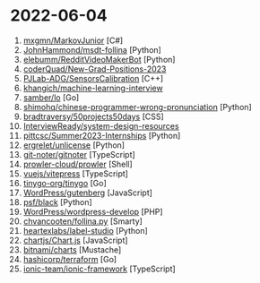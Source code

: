 # 2022-06-04

1. [mxgmn/MarkovJunior](https://github.com/mxgmn/MarkovJunior "Probabilistic PL based on pattern matching and constraint propagation, 148 examples") [C#]
2. [JohnHammond/msdt-follina](https://github.com/JohnHammond/msdt-follina "Codebase to generate an msdt-follina payload") [Python]
3. [elebumm/RedditVideoMakerBot](https://github.com/elebumm/RedditVideoMakerBot "Create Reddit Videos with just✨ one command ✨") [Python]
4. [coderQuad/New-Grad-Positions-2023](https://github.com/coderQuad/New-Grad-Positions-2023 "A collection of New Grad full time roles in SWE, Quant, and PM.") 
5. [PJLab-ADG/SensorsCalibration](https://github.com/PJLab-ADG/SensorsCalibration "OpenCalib: A Multi-sensor Calibration Toolbox for Autonomous Driving") [C++]
6. [khangich/machine-learning-interview](https://github.com/khangich/machine-learning-interview "Machine Learning Interviews from FAANG, Snapchat, LinkedIn. I have offers from Snapchat, Coupang, Stitchfix etc. Blog: mlengineer.io.") 
7. [samber/lo](https://github.com/samber/lo "💥 A Lodash-style Go library based on Go 1.18+ Generics (map, filter, contains, find...)") [Go]
8. [shimohq/chinese-programmer-wrong-pronunciation](https://github.com/shimohq/chinese-programmer-wrong-pronunciation "中国程序员容易发音错误的单词") [Python]
9. [bradtraversy/50projects50days](https://github.com/bradtraversy/50projects50days "50+ mini web projects using HTML, CSS & JS") [CSS]
10. [InterviewReady/system-design-resources](https://github.com/InterviewReady/system-design-resources "These are the best resources for System Design on the Internet") 
11. [pittcsc/Summer2023-Internships](https://github.com/pittcsc/Summer2023-Internships "Collection of Summer 2023 tech internships!") [Python]
12. [ergrelet/unlicense](https://github.com/ergrelet/unlicense "Dynamic unpacker and import fixer for Themida/WinLicense 2.x and 3.x.") [Python]
13. [git-noter/gitnoter](https://github.com/git-noter/gitnoter "An open source, markdown-based, self-hosted note taking webapp.") [TypeScript]
14. [prowler-cloud/prowler](https://github.com/prowler-cloud/prowler "Prowler is an Open Source security tool to perform AWS security best practices assessments, audits, incident response, continuous monitoring, hardening and forensics readiness. It contains more than 240 controls covering CIS, PCI-DSS, ISO27001, GDPR, HIPAA, FFIEC, SOC2, AWS FTR, ENS and custom security frameworks.") [Shell]
15. [vuejs/vitepress](https://github.com/vuejs/vitepress "Vite & Vue powered static site generator.") [TypeScript]
16. [tinygo-org/tinygo](https://github.com/tinygo-org/tinygo "Go compiler for small places. Microcontrollers, WebAssembly (WASM/WASI), and command-line tools. Based on LLVM.") [Go]
17. [WordPress/gutenberg](https://github.com/WordPress/gutenberg "The Block Editor project for WordPress and beyond. Plugin is available from the official repository.") [JavaScript]
18. [psf/black](https://github.com/psf/black "The uncompromising Python code formatter") [Python]
19. [WordPress/wordpress-develop](https://github.com/WordPress/wordpress-develop "WordPress Develop, Git-ified. Synced from git://develop.git.wordpress.org/, including branches and tags! This repository is just a mirror of the WordPress subversion repository. Please include a link to a pre-existing ticket on https://core.trac.wordpress.org/ with every pull request.") [PHP]
20. [chvancooten/follina.py](https://github.com/chvancooten/follina.py "POC to replicate the full 'Follina' Office RCE vulnerability for testing purposes") [Smarty]
21. [heartexlabs/label-studio](https://github.com/heartexlabs/label-studio "Label Studio is a multi-type data labeling and annotation tool with standardized output format") [Python]
22. [chartjs/Chart.js](https://github.com/chartjs/Chart.js "Simple HTML5 Charts using the <canvas> tag") [JavaScript]
23. [bitnami/charts](https://github.com/bitnami/charts "Bitnami Helm Charts") [Mustache]
24. [hashicorp/terraform](https://github.com/hashicorp/terraform "Terraform enables you to safely and predictably create, change, and improve infrastructure. It is an open source tool that codifies APIs into declarative configuration files that can be shared amongst team members, treated as code, edited, reviewed, and versioned.") [Go]
25. [ionic-team/ionic-framework](https://github.com/ionic-team/ionic-framework "A powerful cross-platform UI toolkit for building native-quality iOS, Android, and Progressive Web Apps with HTML, CSS, and JavaScript.") [TypeScript]
